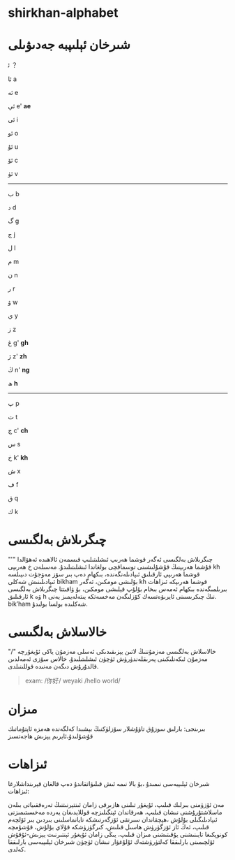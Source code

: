 # shirkhan-alphabet

# شىرخان ئېلىپبە جەدىۋىلى

ئ‍ ？

ئا a

ئە e

ئې e' **ae**

ئى i

ئو o

ئۇ u

ئۆ c

ئۈ v

---

ب b

د d

گ g

ج j

ل l

م m

ن n

ر r

ۋ w

ي y

ز z

غ g' **gh**

ژ z' **zh**

ڭ n' **ng**

ھ **h**

---

پ p

ت t

چ c' **ch**

س s

خ k' **kh**

ش x

ف f

ق q

ك k

# چىگرىلاش بەلگىسى

"'"
چىگرىلاش بەلگىسى ئەگەر قوشما ھەرىپ ئىشلىتىلىپ قىسمەن ئالاھىدە ئەھۋالدا قۇشما ھەرىپنىڭ قۇشۇلىشىنى توسماقچى بولغاندا ئىشلىتىلىدۇ. مەسىلەن خ ھەرىپى kh قوشما ھەرىپى ئارقىلىق ئىپادىلەنگەندە، بىكھام دەپ بىر سۆز مەۋجۇت دىيىلسە ئىپادىلىنىش شەكلى bikham بۇلىشى مومكىن، ئەگەر kh قوشما ھەرىپكە ئىزاھات بىرىلمىگەندە بىكھام ئەمەس بىخام بۇلۇپ قېلىشى مومكىن، بۇ ۋاقىتتا چىگرىلاش بەلگىسى ئارقىلىق k ۋە h نىڭ چىكرىسىنى ئايرىۋەتسەك كۆزلىگەن مەخسەتكە يىتەلەيمىز يەنى. bik’ham شەكلىدە بولسا بولىدۇ.

# خالاسلاش بەلگىسى

"/"
خالاسلاش بەلگىسى مەزمۇننىڭ لاتىن يېزىقىدىكى ئەسلى مەزمۇن ياكى ئ‍ۇيغۇرچە مەزمۇن ئىكەنلىكىنى پەرىقلەندۈرۈش ئۈچۈن ئىشلىتىلىدۇ. خالاس سۆزى ئەمەلدىن قالدۇرۇش دىگەن مەنىدە قوللىنىلدى.

> exam: /你好/ weyaki /hello world/

# مىزان

بىرىنجى: بارلىق سوزۇق تاۋۇشلار سۆزلۈكنىڭ بېشىدا كەلگەندە ھەمزە ئاپتۇماتىك قۇشۇلىدۇ،ئايرىم يېزىش ھاجەتسىز

# ئىزاھات

شىرخان ئېلىپبەسى نىمىدۇ ،بۇ بالا نىمە ئىش قىلىۋاتقاندۇ دەپ قالغان قېرىنداشلارغا ئىزاھات:

مەن ئۆزۈمنى بىرلىك قىلىپ، ئۇيغۇر تىلىنى ھازىرقى زامان ئىنتېرنىتنىڭ تەرەققىياتى بىلەن ماسلاشتۇرۇشنى نىشان قىلىپ، ھەرقاندان ئېنگىلىزچە قوللايدىغان يەردە مەخسىتىمىزنى ئىپادىلىگىلى بۇلۇش ،ھېچقاندان سىرتقى ئۆزگەرتىشكە تايانماسلىنى بىردىن بىر ئ‍ۆلچەم قىلىپ، ئەڭ ئاز ئۆزگۈرۈش ھاسىل قىلىش، كىرگۈزۈشكە قۇلاي بۇلۇش، قۇشۇمچە كونوپكىغا تايىنىشنى يۇقىتىشنى مىزان قىلىپ، يىڭى زامان ئۇيغۇر ئېنتىرنىت يېزىش-ئۇقۇش ئ‍ۆلچىمىنى بارلىققا كەلتۈرۈشتەك ئۇلۇغۋار نىشان ئۈچۈن شىرخان ئېلىپبەسى بارلىققا كەلدى.
